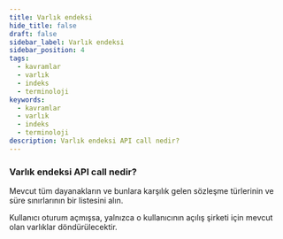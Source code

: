 ```yaml
---
title: Varlık endeksi
hide_title: false
draft: false
sidebar_label: Varlık endeksi
sidebar_position: 4
tags:
  - kavramlar
  - varlık
  - indeks
  - terminoloji
keywords:
  - kavramlar
  - varlık
  - indeks
  - terminoloji
description: Varlık endeksi API call nedir?
---
```


### Varlık endeksi API call nedir?

Mevcut tüm dayanakların ve bunlara karşılık gelen sözleşme türlerinin ve süre sınırlarının bir listesini alın.

Kullanıcı oturum açmışsa, yalnızca o kullanıcının açılış şirketi için mevcut olan varlıklar döndürülecektir.
